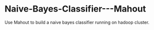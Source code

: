 # Naive-Bayes-Classifier---Mahout
Use Mahout to build a naive bayes classifier running on hadoop cluster.
